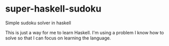 super-haskell-sudoku
====================

Simple sudoku solver in haskell

This is just a way for me to learn Haskell. I'm using a problem I know how to
solve so that I can focus on learning the language.
